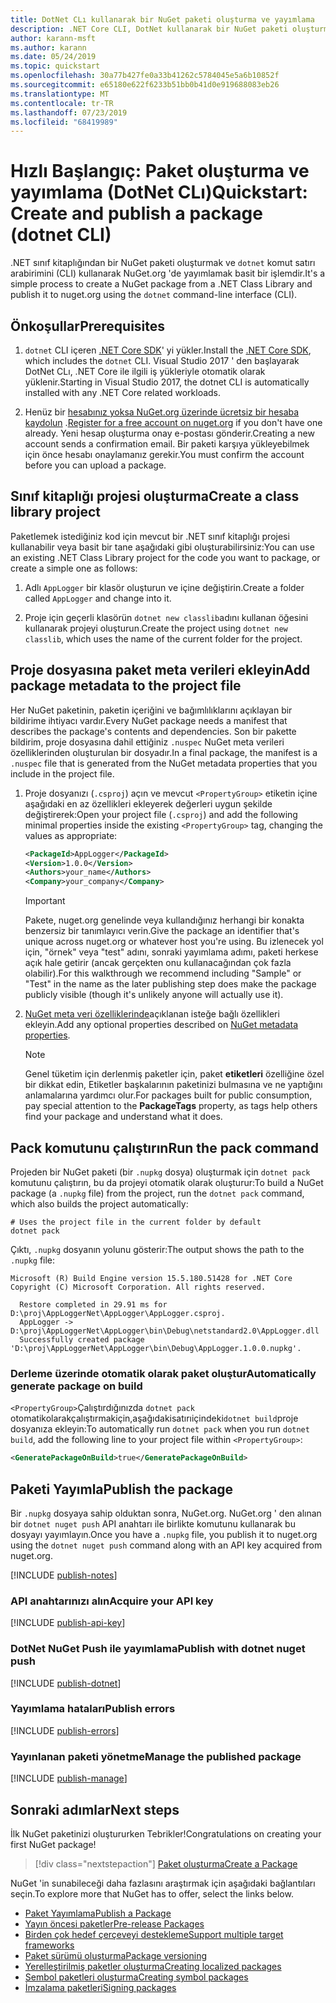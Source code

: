 ```yaml
---
title: DotNet CLı kullanarak bir NuGet paketi oluşturma ve yayımlama
description: .NET Core CLI, DotNet kullanarak bir NuGet paketi oluşturma ve yayımlama hakkında bir adım adım öğretici.
author: karann-msft
ms.author: karann
ms.date: 05/24/2019
ms.topic: quickstart
ms.openlocfilehash: 30a77b427fe0a33b41262c5784045e5a6b10852f
ms.sourcegitcommit: e65180e622f6233b51bb0b41d0e919688083eb26
ms.translationtype: MT
ms.contentlocale: tr-TR
ms.lasthandoff: 07/23/2019
ms.locfileid: "68419989"
---
```

# <a name="quickstart-create-and-publish-a-package-dotnet-cli"></a><span data-ttu-id="ecdb6-103">Hızlı Başlangıç: Paket oluşturma ve yayımlama (DotNet CLı)</span><span class="sxs-lookup"><span data-stu-id="ecdb6-103">Quickstart: Create and publish a package (dotnet CLI)</span></span>

<span data-ttu-id="ecdb6-104">.NET sınıf kitaplığından bir NuGet paketi oluşturmak ve `dotnet` komut satırı arabirimini (CLI) kullanarak NuGet.org 'de yayımlamak basit bir işlemdir.</span><span class="sxs-lookup"><span data-stu-id="ecdb6-104">It's a simple process to create a NuGet package from a .NET Class Library and publish it to nuget.org using the `dotnet` command-line interface (CLI).</span></span>

## <a name="prerequisites"></a><span data-ttu-id="ecdb6-105">Önkoşullar</span><span class="sxs-lookup"><span data-stu-id="ecdb6-105">Prerequisites</span></span>

1. <span data-ttu-id="ecdb6-106">`dotnet` CLI içeren [.NET Core SDK](https://www.microsoft.com/net/download/)' yi yükler.</span><span class="sxs-lookup"><span data-stu-id="ecdb6-106">Install the [.NET Core SDK](https://www.microsoft.com/net/download/), which includes the `dotnet` CLI.</span></span> <span data-ttu-id="ecdb6-107">Visual Studio 2017 ' den başlayarak DotNet CLı, .NET Core ile ilgili iş yükleriyle otomatik olarak yüklenir.</span><span class="sxs-lookup"><span data-stu-id="ecdb6-107">Starting in Visual Studio 2017, the dotnet CLI is automatically installed with any .NET Core related workloads.</span></span>

1. <span data-ttu-id="ecdb6-108">Henüz bir [hesabınız yoksa NuGet.org üzerinde ücretsiz bir hesaba kaydolun](https://www.nuget.org/users/account/LogOn?returnUrl=%2F) .</span><span class="sxs-lookup"><span data-stu-id="ecdb6-108">[Register for a free account on nuget.org](https://www.nuget.org/users/account/LogOn?returnUrl=%2F) if you don't have one already.</span></span> <span data-ttu-id="ecdb6-109">Yeni hesap oluşturma onay e-postası gönderir.</span><span class="sxs-lookup"><span data-stu-id="ecdb6-109">Creating a new account sends a confirmation email.</span></span> <span data-ttu-id="ecdb6-110">Bir paketi karşıya yükleyebilmek için önce hesabı onaylamanız gerekir.</span><span class="sxs-lookup"><span data-stu-id="ecdb6-110">You must confirm the account before you can upload a package.</span></span>

## <a name="create-a-class-library-project"></a><span data-ttu-id="ecdb6-111">Sınıf kitaplığı projesi oluşturma</span><span class="sxs-lookup"><span data-stu-id="ecdb6-111">Create a class library project</span></span>

<span data-ttu-id="ecdb6-112">Paketlemek istediğiniz kod için mevcut bir .NET sınıf kitaplığı projesi kullanabilir veya basit bir tane aşağıdaki gibi oluşturabilirsiniz:</span><span class="sxs-lookup"><span data-stu-id="ecdb6-112">You can use an existing .NET Class Library project for the code you want to package, or create a simple one as follows:</span></span>

1. <span data-ttu-id="ecdb6-113">Adlı `AppLogger` bir klasör oluşturun ve içine değiştirin.</span><span class="sxs-lookup"><span data-stu-id="ecdb6-113">Create a folder called `AppLogger` and change into it.</span></span>

1. <span data-ttu-id="ecdb6-114">Proje için geçerli klasörün `dotnet new classlib`adını kullanan öğesini kullanarak projeyi oluşturun.</span><span class="sxs-lookup"><span data-stu-id="ecdb6-114">Create the project using `dotnet new classlib`, which uses the name of the current folder for the project.</span></span>

## <a name="add-package-metadata-to-the-project-file"></a><span data-ttu-id="ecdb6-115">Proje dosyasına paket meta verileri ekleyin</span><span class="sxs-lookup"><span data-stu-id="ecdb6-115">Add package metadata to the project file</span></span>

<span data-ttu-id="ecdb6-116">Her NuGet paketinin, paketin içeriğini ve bağımlılıklarını açıklayan bir bildirime ihtiyacı vardır.</span><span class="sxs-lookup"><span data-stu-id="ecdb6-116">Every NuGet package needs a manifest that describes the package's contents and dependencies.</span></span> <span data-ttu-id="ecdb6-117">Son bir pakette bildirim, proje dosyasına dahil ettiğiniz `.nuspec` NuGet meta verileri özelliklerinden oluşturulan bir dosyadır.</span><span class="sxs-lookup"><span data-stu-id="ecdb6-117">In a final package, the manifest is a `.nuspec` file that is generated from the NuGet metadata properties that you include in the project file.</span></span>

1. <span data-ttu-id="ecdb6-118">Proje dosyanızı (`.csproj`) açın ve mevcut `<PropertyGroup>` etiketin içine aşağıdaki en az özellikleri ekleyerek değerleri uygun şekilde değiştirerek:</span><span class="sxs-lookup"><span data-stu-id="ecdb6-118">Open your project file (`.csproj`) and add the following minimal properties inside the existing `<PropertyGroup>` tag, changing the values as appropriate:</span></span>

    ```xml
    <PackageId>AppLogger</PackageId>
    <Version>1.0.0</Version>
    <Authors>your_name</Authors>
    <Company>your_company</Company>
    ```

    > [!Important]
    > <span data-ttu-id="ecdb6-119">Pakete, nuget.org genelinde veya kullandığınız herhangi bir konakta benzersiz bir tanımlayıcı verin.</span><span class="sxs-lookup"><span data-stu-id="ecdb6-119">Give the package an identifier that's unique across nuget.org or whatever host you're using.</span></span> <span data-ttu-id="ecdb6-120">Bu izlenecek yol için, "örnek" veya "test" adını, sonraki yayımlama adımı, paketi herkese açık hale getirir (ancak gerçekten onu kullanacağından çok fazla olabilir).</span><span class="sxs-lookup"><span data-stu-id="ecdb6-120">For this walkthrough we recommend including "Sample" or "Test" in the name as the later publishing step does make the package publicly visible (though it's unlikely anyone will actually use it).</span></span>

1. <span data-ttu-id="ecdb6-121">[NuGet meta veri özelliklerinde](/dotnet/core/tools/csproj#nuget-metadata-properties)açıklanan isteğe bağlı özellikleri ekleyin.</span><span class="sxs-lookup"><span data-stu-id="ecdb6-121">Add any optional properties described on [NuGet metadata properties](/dotnet/core/tools/csproj#nuget-metadata-properties).</span></span>

    > [!Note]
    > <span data-ttu-id="ecdb6-122">Genel tüketim için derlenmiş paketler için, paket **etiketleri** özelliğine özel bir dikkat edin, Etiketler başkalarının paketinizi bulmasına ve ne yaptığını anlamalarına yardımcı olur.</span><span class="sxs-lookup"><span data-stu-id="ecdb6-122">For packages built for public consumption, pay special attention to the **PackageTags** property, as tags help others find your package and understand what it does.</span></span>

## <a name="run-the-pack-command"></a><span data-ttu-id="ecdb6-123">Pack komutunu çalıştırın</span><span class="sxs-lookup"><span data-stu-id="ecdb6-123">Run the pack command</span></span>

<span data-ttu-id="ecdb6-124">Projeden bir NuGet paketi (bir `.nupkg` dosya) oluşturmak için `dotnet pack` komutunu çalıştırın, bu da projeyi otomatik olarak oluşturur:</span><span class="sxs-lookup"><span data-stu-id="ecdb6-124">To build a NuGet package (a `.nupkg` file) from the project, run the `dotnet pack` command, which also builds the project automatically:</span></span>

```cli
# Uses the project file in the current folder by default
dotnet pack
```

<span data-ttu-id="ecdb6-125">Çıktı, `.nupkg` dosyanın yolunu gösterir:</span><span class="sxs-lookup"><span data-stu-id="ecdb6-125">The output shows the path to the `.nupkg` file:</span></span>

```output
Microsoft (R) Build Engine version 15.5.180.51428 for .NET Core
Copyright (C) Microsoft Corporation. All rights reserved.

  Restore completed in 29.91 ms for D:\proj\AppLoggerNet\AppLogger\AppLogger.csproj.
  AppLogger -> D:\proj\AppLoggerNet\AppLogger\bin\Debug\netstandard2.0\AppLogger.dll
  Successfully created package 'D:\proj\AppLoggerNet\AppLogger\bin\Debug\AppLogger.1.0.0.nupkg'.
```

### <a name="automatically-generate-package-on-build"></a><span data-ttu-id="ecdb6-126">Derleme üzerinde otomatik olarak paket oluştur</span><span class="sxs-lookup"><span data-stu-id="ecdb6-126">Automatically generate package on build</span></span>

<span data-ttu-id="ecdb6-127">`<PropertyGroup>`Çalıştırdığınızda `dotnet pack` otomatikolarakçalıştırmakiçin,aşağıdakisatırıiçindeki`dotnet build`proje dosyanıza ekleyin:</span><span class="sxs-lookup"><span data-stu-id="ecdb6-127">To automatically run `dotnet pack` when you run `dotnet build`, add the following line to your project file within `<PropertyGroup>`:</span></span>

```xml
<GeneratePackageOnBuild>true</GeneratePackageOnBuild>
```

## <a name="publish-the-package"></a><span data-ttu-id="ecdb6-128">Paketi Yayımla</span><span class="sxs-lookup"><span data-stu-id="ecdb6-128">Publish the package</span></span>

<span data-ttu-id="ecdb6-129">Bir `.nupkg` dosyaya sahip olduktan sonra, NuGet.org. NuGet.org ' den alınan bir `dotnet nuget push` API anahtarı ile birlikte komutunu kullanarak bu dosyayı yayımlayın.</span><span class="sxs-lookup"><span data-stu-id="ecdb6-129">Once you have a `.nupkg` file, you publish it to nuget.org using the `dotnet nuget push` command along with an API key acquired from nuget.org.</span></span>

[!INCLUDE [publish-notes](includes/publish-notes.md)]

### <a name="acquire-your-api-key"></a><span data-ttu-id="ecdb6-130">API anahtarınızı alın</span><span class="sxs-lookup"><span data-stu-id="ecdb6-130">Acquire your API key</span></span>

[!INCLUDE [publish-api-key](includes/publish-api-key.md)]

### <a name="publish-with-dotnet-nuget-push"></a><span data-ttu-id="ecdb6-131">DotNet NuGet Push ile yayımlama</span><span class="sxs-lookup"><span data-stu-id="ecdb6-131">Publish with dotnet nuget push</span></span>

[!INCLUDE [publish-dotnet](includes/publish-dotnet.md)]

### <a name="publish-errors"></a><span data-ttu-id="ecdb6-132">Yayımlama hataları</span><span class="sxs-lookup"><span data-stu-id="ecdb6-132">Publish errors</span></span>

[!INCLUDE [publish-errors](includes/publish-errors.md)]

### <a name="manage-the-published-package"></a><span data-ttu-id="ecdb6-133">Yayınlanan paketi yönetme</span><span class="sxs-lookup"><span data-stu-id="ecdb6-133">Manage the published package</span></span>

[!INCLUDE [publish-manage](includes/publish-manage.md)]

## <a name="next-steps"></a><span data-ttu-id="ecdb6-134">Sonraki adımlar</span><span class="sxs-lookup"><span data-stu-id="ecdb6-134">Next steps</span></span>

<span data-ttu-id="ecdb6-135">İlk NuGet paketinizi oluştururken Tebrikler!</span><span class="sxs-lookup"><span data-stu-id="ecdb6-135">Congratulations on creating your first NuGet package!</span></span>

> [!div class="nextstepaction"]
> [<span data-ttu-id="ecdb6-136">Paket oluşturma</span><span class="sxs-lookup"><span data-stu-id="ecdb6-136">Create a Package</span></span>](../create-packages/creating-a-package-dotnet-cli.md)

<span data-ttu-id="ecdb6-137">NuGet 'in sunabileceği daha fazlasını araştırmak için aşağıdaki bağlantıları seçin.</span><span class="sxs-lookup"><span data-stu-id="ecdb6-137">To explore more that NuGet has to offer, select the links below.</span></span>

- [<span data-ttu-id="ecdb6-138">Paket Yayımlama</span><span class="sxs-lookup"><span data-stu-id="ecdb6-138">Publish a Package</span></span>](../nuget-org/publish-a-package.md)
- [<span data-ttu-id="ecdb6-139">Yayın öncesi paketler</span><span class="sxs-lookup"><span data-stu-id="ecdb6-139">Pre-release Packages</span></span>](../create-packages/Prerelease-Packages.md)
- [<span data-ttu-id="ecdb6-140">Birden çok hedef çerçeveyi destekleme</span><span class="sxs-lookup"><span data-stu-id="ecdb6-140">Support multiple target frameworks</span></span>](../create-packages/multiple-target-frameworks-project-file.md)
- [<span data-ttu-id="ecdb6-141">Paket sürümü oluşturma</span><span class="sxs-lookup"><span data-stu-id="ecdb6-141">Package versioning</span></span>](../reference/package-versioning.md)
- [<span data-ttu-id="ecdb6-142">Yerelleştirilmiş paketler oluşturma</span><span class="sxs-lookup"><span data-stu-id="ecdb6-142">Creating localized packages</span></span>](../create-packages/creating-localized-packages.md)
- [<span data-ttu-id="ecdb6-143">Sembol paketleri oluşturma</span><span class="sxs-lookup"><span data-stu-id="ecdb6-143">Creating symbol packages</span></span>](../create-packages/symbol-packages-snupkg.md)
- [<span data-ttu-id="ecdb6-144">İmzalama paketleri</span><span class="sxs-lookup"><span data-stu-id="ecdb6-144">Signing packages</span></span>](../create-packages/Sign-a-package.md)
